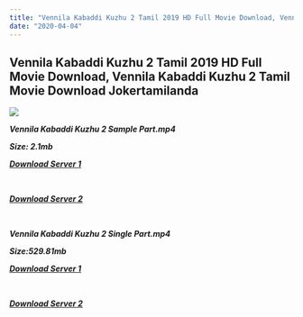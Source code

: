 ```yaml
---
title: "Vennila Kabaddi Kuzhu 2 Tamil 2019 HD Full Movie Download, Vennila Kabaddi Kuzhu 2 Tamil Movie Download Jokertamilanda"
date: "2020-04-04"
---
```


## Vennila Kabaddi Kuzhu 2 Tamil 2019 HD Full Movie Download, Vennila Kabaddi Kuzhu 2 Tamil Movie Download Jokertamilanda

![](https://images.moviebuff.com/da8c28ce-6148-4049-ae8d-4bae564d7c39?w=1000)

**_Vennila Kabaddi Kuzhu 2 Sample Part.mp4_**

**_Size: 2.1mb_**

**_[Download Server 1](http://b7.wetransfer.vip/files/Tamil{b337cb003d07febca875724d018e20f8c1927a284fdd439ea607fcc650de5bb7}20Movies/Tamil{b337cb003d07febca875724d018e20f8c1927a284fdd439ea607fcc650de5bb7}202019{b337cb003d07febca875724d018e20f8c1927a284fdd439ea607fcc650de5bb7}20Movies/Vennila{b337cb003d07febca875724d018e20f8c1927a284fdd439ea607fcc650de5bb7}20Kabaddi{b337cb003d07febca875724d018e20f8c1927a284fdd439ea607fcc650de5bb7}20Kuzhu{b337cb003d07febca875724d018e20f8c1927a284fdd439ea607fcc650de5bb7}202{b337cb003d07febca875724d018e20f8c1927a284fdd439ea607fcc650de5bb7}20(2019)/Vennila{b337cb003d07febca875724d018e20f8c1927a284fdd439ea607fcc650de5bb7}20Kabaddi{b337cb003d07febca875724d018e20f8c1927a284fdd439ea607fcc650de5bb7}20Kuzhu{b337cb003d07febca875724d018e20f8c1927a284fdd439ea607fcc650de5bb7}202{b337cb003d07febca875724d018e20f8c1927a284fdd439ea607fcc650de5bb7}20(2019){b337cb003d07febca875724d018e20f8c1927a284fdd439ea607fcc650de5bb7}20Proper{b337cb003d07febca875724d018e20f8c1927a284fdd439ea607fcc650de5bb7}20HDRip/Vennila{b337cb003d07febca875724d018e20f8c1927a284fdd439ea607fcc650de5bb7}20Kabaddi{b337cb003d07febca875724d018e20f8c1927a284fdd439ea607fcc650de5bb7}20Kuzhu{b337cb003d07febca875724d018e20f8c1927a284fdd439ea607fcc650de5bb7}202{b337cb003d07febca875724d018e20f8c1927a284fdd439ea607fcc650de5bb7}20(2019){b337cb003d07febca875724d018e20f8c1927a284fdd439ea607fcc650de5bb7}20Sample{b337cb003d07febca875724d018e20f8c1927a284fdd439ea607fcc650de5bb7}20(640x360).mp4)_**

**_[  
](http://b7.wetransfer.vip/files/Tamil{b337cb003d07febca875724d018e20f8c1927a284fdd439ea607fcc650de5bb7}20Movies/Tamil{b337cb003d07febca875724d018e20f8c1927a284fdd439ea607fcc650de5bb7}202019{b337cb003d07febca875724d018e20f8c1927a284fdd439ea607fcc650de5bb7}20Movies/Vennila{b337cb003d07febca875724d018e20f8c1927a284fdd439ea607fcc650de5bb7}20Kabaddi{b337cb003d07febca875724d018e20f8c1927a284fdd439ea607fcc650de5bb7}20Kuzhu{b337cb003d07febca875724d018e20f8c1927a284fdd439ea607fcc650de5bb7}202{b337cb003d07febca875724d018e20f8c1927a284fdd439ea607fcc650de5bb7}20(2019)/Vennila{b337cb003d07febca875724d018e20f8c1927a284fdd439ea607fcc650de5bb7}20Kabaddi{b337cb003d07febca875724d018e20f8c1927a284fdd439ea607fcc650de5bb7}20Kuzhu{b337cb003d07febca875724d018e20f8c1927a284fdd439ea607fcc650de5bb7}202{b337cb003d07febca875724d018e20f8c1927a284fdd439ea607fcc650de5bb7}20(2019){b337cb003d07febca875724d018e20f8c1927a284fdd439ea607fcc650de5bb7}20Proper{b337cb003d07febca875724d018e20f8c1927a284fdd439ea607fcc650de5bb7}20HDRip/Vennila{b337cb003d07febca875724d018e20f8c1927a284fdd439ea607fcc650de5bb7}20Kabaddi{b337cb003d07febca875724d018e20f8c1927a284fdd439ea607fcc650de5bb7}20Kuzhu{b337cb003d07febca875724d018e20f8c1927a284fdd439ea607fcc650de5bb7}202{b337cb003d07febca875724d018e20f8c1927a284fdd439ea607fcc650de5bb7}20(2019){b337cb003d07febca875724d018e20f8c1927a284fdd439ea607fcc650de5bb7}20Sample{b337cb003d07febca875724d018e20f8c1927a284fdd439ea607fcc650de5bb7}20(640x360).mp4)_**

**_[Download Server 2](http://b7.wetransfer.vip/files/Tamil{b337cb003d07febca875724d018e20f8c1927a284fdd439ea607fcc650de5bb7}20Movies/Tamil{b337cb003d07febca875724d018e20f8c1927a284fdd439ea607fcc650de5bb7}202019{b337cb003d07febca875724d018e20f8c1927a284fdd439ea607fcc650de5bb7}20Movies/Vennila{b337cb003d07febca875724d018e20f8c1927a284fdd439ea607fcc650de5bb7}20Kabaddi{b337cb003d07febca875724d018e20f8c1927a284fdd439ea607fcc650de5bb7}20Kuzhu{b337cb003d07febca875724d018e20f8c1927a284fdd439ea607fcc650de5bb7}202{b337cb003d07febca875724d018e20f8c1927a284fdd439ea607fcc650de5bb7}20(2019)/Vennila{b337cb003d07febca875724d018e20f8c1927a284fdd439ea607fcc650de5bb7}20Kabaddi{b337cb003d07febca875724d018e20f8c1927a284fdd439ea607fcc650de5bb7}20Kuzhu{b337cb003d07febca875724d018e20f8c1927a284fdd439ea607fcc650de5bb7}202{b337cb003d07febca875724d018e20f8c1927a284fdd439ea607fcc650de5bb7}20(2019){b337cb003d07febca875724d018e20f8c1927a284fdd439ea607fcc650de5bb7}20Proper{b337cb003d07febca875724d018e20f8c1927a284fdd439ea607fcc650de5bb7}20HDRip/Vennila{b337cb003d07febca875724d018e20f8c1927a284fdd439ea607fcc650de5bb7}20Kabaddi{b337cb003d07febca875724d018e20f8c1927a284fdd439ea607fcc650de5bb7}20Kuzhu{b337cb003d07febca875724d018e20f8c1927a284fdd439ea607fcc650de5bb7}202{b337cb003d07febca875724d018e20f8c1927a284fdd439ea607fcc650de5bb7}20(2019){b337cb003d07febca875724d018e20f8c1927a284fdd439ea607fcc650de5bb7}20Sample{b337cb003d07febca875724d018e20f8c1927a284fdd439ea607fcc650de5bb7}20(640x360).mp4)_**

**_[  
](http://b7.wetransfer.vip/files/Tamil{b337cb003d07febca875724d018e20f8c1927a284fdd439ea607fcc650de5bb7}20Movies/Tamil{b337cb003d07febca875724d018e20f8c1927a284fdd439ea607fcc650de5bb7}202019{b337cb003d07febca875724d018e20f8c1927a284fdd439ea607fcc650de5bb7}20Movies/Vennila{b337cb003d07febca875724d018e20f8c1927a284fdd439ea607fcc650de5bb7}20Kabaddi{b337cb003d07febca875724d018e20f8c1927a284fdd439ea607fcc650de5bb7}20Kuzhu{b337cb003d07febca875724d018e20f8c1927a284fdd439ea607fcc650de5bb7}202{b337cb003d07febca875724d018e20f8c1927a284fdd439ea607fcc650de5bb7}20(2019)/Vennila{b337cb003d07febca875724d018e20f8c1927a284fdd439ea607fcc650de5bb7}20Kabaddi{b337cb003d07febca875724d018e20f8c1927a284fdd439ea607fcc650de5bb7}20Kuzhu{b337cb003d07febca875724d018e20f8c1927a284fdd439ea607fcc650de5bb7}202{b337cb003d07febca875724d018e20f8c1927a284fdd439ea607fcc650de5bb7}20(2019){b337cb003d07febca875724d018e20f8c1927a284fdd439ea607fcc650de5bb7}20Proper{b337cb003d07febca875724d018e20f8c1927a284fdd439ea607fcc650de5bb7}20HDRip/Vennila{b337cb003d07febca875724d018e20f8c1927a284fdd439ea607fcc650de5bb7}20Kabaddi{b337cb003d07febca875724d018e20f8c1927a284fdd439ea607fcc650de5bb7}20Kuzhu{b337cb003d07febca875724d018e20f8c1927a284fdd439ea607fcc650de5bb7}202{b337cb003d07febca875724d018e20f8c1927a284fdd439ea607fcc650de5bb7}20(2019){b337cb003d07febca875724d018e20f8c1927a284fdd439ea607fcc650de5bb7}20Sample{b337cb003d07febca875724d018e20f8c1927a284fdd439ea607fcc650de5bb7}20(640x360).mp4)_**

**_Vennila Kabaddi Kuzhu 2 Single Part.mp4_**

**_Size:529.81mb_**

**_[Download Server 1](http://b6.wetransfer.vip//files/Vennila{b337cb003d07febca875724d018e20f8c1927a284fdd439ea607fcc650de5bb7}20Kabaddi{b337cb003d07febca875724d018e20f8c1927a284fdd439ea607fcc650de5bb7}20Kuzhu{b337cb003d07febca875724d018e20f8c1927a284fdd439ea607fcc650de5bb7}202{b337cb003d07febca875724d018e20f8c1927a284fdd439ea607fcc650de5bb7}20(2019).mp4)_**

**_[  
](http://b6.wetransfer.vip//files/Vennila{b337cb003d07febca875724d018e20f8c1927a284fdd439ea607fcc650de5bb7}20Kabaddi{b337cb003d07febca875724d018e20f8c1927a284fdd439ea607fcc650de5bb7}20Kuzhu{b337cb003d07febca875724d018e20f8c1927a284fdd439ea607fcc650de5bb7}202{b337cb003d07febca875724d018e20f8c1927a284fdd439ea607fcc650de5bb7}20(2019).mp4)_**

**_[Download Server 2](http://b6.wetransfer.vip//files/Vennila{b337cb003d07febca875724d018e20f8c1927a284fdd439ea607fcc650de5bb7}20Kabaddi{b337cb003d07febca875724d018e20f8c1927a284fdd439ea607fcc650de5bb7}20Kuzhu{b337cb003d07febca875724d018e20f8c1927a284fdd439ea607fcc650de5bb7}202{b337cb003d07febca875724d018e20f8c1927a284fdd439ea607fcc650de5bb7}20(2019).mp4)_**
